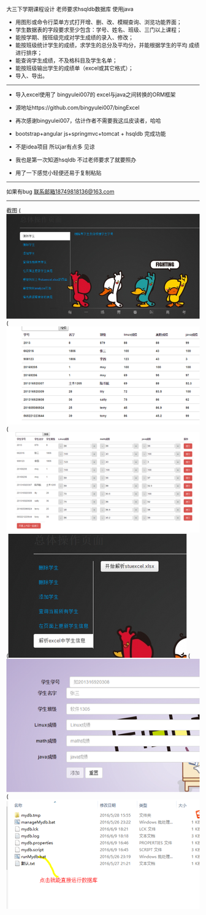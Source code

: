大三下学期课程设计
老师要求hsqldb数据库 使用java   

- 用图形或命令行菜单方式打开增、删、改、模糊查询、浏览功能界面；
- 学生数据表的字段要求至少包含：学号、姓名、班级、三门以上课程；
- 能按学期、按班级完成对学生成绩的录入、修改；
- 能按班级统计学生的成绩，求学生的总分及平均分，并能根据学生的平均	成绩进行排序；
- 能查询学生成绩，不及格科目及学生名单；
- 能按班级输出学生的成绩单（excel或其它格式）；
- 导入、导出。

----------

- 导入excel使用了 bingyulei007的 excel与java之间转换的ORM框架
- 源地址https://github.com/bingyulei007/bingExcel 
- 再次感谢bingyulei007，估计作者不需要我这瓜皮读者，哈哈

- bootstrap+angular js+springmvc+tomcat + hsqldb 完成功能
- 不是idea项目 所以jar有点多 见谅
- 我也是第一次知道hsqldb 不过老师要求了就要照办
- 用了一下感觉小轻便还易于复制粘贴



----------
如果有bug 联系邮箱18749818136@163.com

----------
截图
(![image](https://github.com/xinghuoliaoyuan45/StuScoreManage/blob/master/1.png)
(![image](https://github.com/xinghuoliaoyuan45/StuScoreManage/blob/master/2.png)
(![image](https://github.com/xinghuoliaoyuan45/StuScoreManage/blob/master/3.png)
(![image](https://github.com/xinghuoliaoyuan45/StuScoreManage/blob/master/4.png)
(![image](https://github.com/xinghuoliaoyuan45/StuScoreManage/blob/master/5.png)
(![image](https://github.com/xinghuoliaoyuan45/StuScoreManage/blob/master/6.png)

